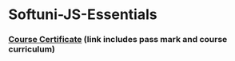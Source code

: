 # Softuni-JS-Essentials
### [Course Certificate](https://softuni.bg/certificates/details/67370/b52741b6) (link includes pass mark and course curriculum)
